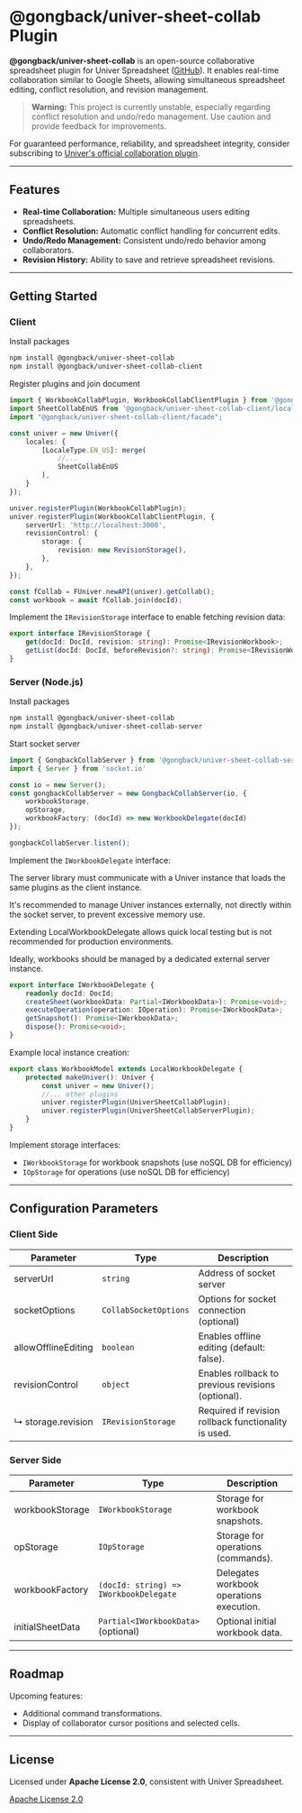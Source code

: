# @gongback/univer-sheet-collab Plugin

**@gongback/univer-sheet-collab** is an open-source collaborative spreadsheet plugin for Univer Spreadsheet ([GitHub](https://github.com/dream-num/univer)). It enables real-time collaboration similar to Google Sheets, allowing simultaneous spreadsheet editing, conflict resolution, and revision management.

> **Warning:** This project is currently unstable, especially regarding conflict resolution and undo/redo management. Use caution and provide feedback for improvements.

For guaranteed performance, reliability, and spreadsheet integrity, consider subscribing to [Univer's official collaboration plugin](https://docs.univer.ai/en-US/guides/sheets/features/collaboration).

---

## Features

- **Real-time Collaboration:** Multiple simultaneous users editing spreadsheets.
- **Conflict Resolution:** Automatic conflict handling for concurrent edits.
- **Undo/Redo Management:** Consistent undo/redo behavior among collaborators.
- **Revision History:** Ability to save and retrieve spreadsheet revisions.

---

## Getting Started

### Client

Install packages

```bash
npm install @gongback/univer-sheet-collab
npm install @gongback/univer-sheet-collab-client
```

Register plugins and join document

```typescript
import { WorkbookCollabPlugin, WorkbookCollabClientPlugin } from '@gongback/univer-sheet-collab-client';
import SheetCollabEnUS from '@gongback/univer-sheet-collab-client/locale/en-US';
import "@gongback/univer-sheet-collab-client/facade";

const univer = new Univer({
    locales: {
        [LocaleType.EN_US]: merge(
            //...
            SheetCollabEnUS
        ),
    }
});

univer.registerPlugin(WorkbookCollabPlugin);
univer.registerPlugin(WorkbookCollabClientPlugin, {
    serverUrl: 'http://localhost:3000',
    revisionControl: {
        storage: {
            revision: new RevisionStorage(),
        },
    },
});

const fCollab = FUniver.newAPI(univer).getCollab();
const workbook = await fCollab.join(docId);
```

Implement the `IRevisionStorage` interface to enable fetching revision data:

```typescript
export interface IRevisionStorage {
    get(docId: DocId, revision: string): Promise<IRevisionWorkbook>;
    getList(docId: DocId, beforeRevision?: string): Promise<IRevisionWorkbook[]>;
}
```

### Server (Node.js)

Install packages

```bash
npm install @gongback/univer-sheet-collab
npm install @gongback/univer-sheet-collab-server
```

Start socket server

```typescript
import { GongbackCollabServer } from '@gongback/univer-sheet-collab-server';
import { Server } from 'socket.io'

const io = new Server();
const gongbackCollabServer = new GongbackCollabServer(io, {
    workbookStorage,
    opStorage,
    workbookFactory: (docId) => new WorkbookDelegate(docId)
});

gongbackCollabServer.listen();
```

Implement the `IWorkbookDelegate` interface:

The server library must communicate with a Univer instance that loads the same plugins as the client instance.

It's recommended to manage Univer instances externally, not directly within the socket server, to prevent excessive memory use.

Extending LocalWorkbookDelegate allows quick local testing but is not recommended for production environments.

Ideally, workbooks should be managed by a dedicated external server instance.

```typescript
export interface IWorkbookDelegate {
    readonly docId: DocId;
    createSheet(workbookData: Partial<IWorkbookData>): Promise<void>;
    executeOperation(operation: IOperation): Promise<IWorkbookData>;
    getSnapshot(): Promise<IWorkbookData>;
    dispose(): Promise<void>;
}
```

Example local instance creation:

```typescript
export class WorkbookModel extends LocalWorkbookDelegate {
    protected makeUniver(): Univer {
        const univer = new Univer();
        //... other plugins
        univer.registerPlugin(UniverSheetCollabPlugin);
        univer.registerPlugin(UniverSheetCollabServerPlugin);
    }
}
```

Implement storage interfaces:

- `IWorkbookStorage` for workbook snapshots (use noSQL DB for efficiency)
- `IOpStorage` for operations (use noSQL DB for efficiency)

---

## Configuration Parameters

### Client Side

| Parameter          | Type                  | Description                                          |
| ------------------ | --------------------- | ---------------------------------------------------- |
| serverUrl          | `string`              | Address of socket server                             |
| socketOptions      | `CollabSocketOptions` | Options for socket connection (optional)             |
| allowOfflineEditing | `boolean`             | Enables offline editing (default: false).            |
| revisionControl    | `object`              | Enables rollback to previous revisions (optional).   |
| ↳ storage.revision | `IRevisionStorage`    | Required if revision rollback functionality is used. |

### Server Side

| Parameter        | Type                                   | Description                              |
| ---------------- | -------------------------------------- | ---------------------------------------- |
| workbookStorage  | `IWorkbookStorage`                     | Storage for workbook snapshots.          |
| opStorage        | `IOpStorage`                           | Storage for operations (commands).       |
| workbookFactory  | `(docId: string) => IWorkbookDelegate` | Delegates workbook operations execution. |
| initialSheetData | `Partial<IWorkbookData>` (optional)    | Optional initial workbook data.          |

---

## Roadmap

Upcoming features:

- Additional command transformations.
- Display of collaborator cursor positions and selected cells.

---

## License

Licensed under **Apache License 2.0**, consistent with Univer Spreadsheet.

[Apache License 2.0](http://www.apache.org/licenses/LICENSE-2.0)

